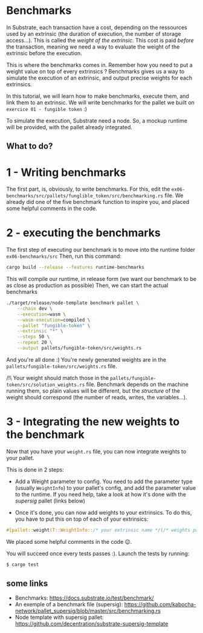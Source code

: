# Benchmarks

In Substrate, each transaction have a cost, depending on the ressources used by an extrinsic (the duration of execution, the number of storage access...). This is called the *weight of the extrinsic*. This cost is paid *before* the transaction, meaning we need a way to evaluate the weight of the extrinsic before the execution.

This is where the benchmarks comes in. Remember how you need to put a weight value on top of every extrinsics ? Benchmarks gives us a way to simulate the execution of an extrinsic, and output precise weights for each extrinsics.

In this tutorial, we will learn how to make benchmarks, execute them, and link them to an extrinsic. We will write benchmarks for the pallet we built on `exercice 01 - fungible token` :)

To simulate the execution, Substrate need a node. So, a mockup runtime will be provided, with the pallet already integrated.

## What to do?

<!-- This tutorial is in 3 parts. You will work in `ex06-benchmarks/src/pallets/funglible_token` folder for the two firs. -->

# 1 - Writing benchmarks 

The first part, is, obviously, to write benchmarks. For this, edit the `ex06-benchmarks/src/pallets/funglible_token/src/benchmarking.rs` file. We already did one of the five benchmark function to inspire you, and placed some helpful comments in the code.

# 2 - executing the benchmarks

The first step of executing our benchmark is to move into the runtime folder `ex06-benchmarks/src`
Then, run this command:

```sh
cargo build --release --features runtime-benchmarks
```

This will compile our runtime, in release form (we want our benchmark to be as close as production as possible)
Then, we can start the actual benchmarks

```sh
./target/release/node-template benchmark pallet \
    --chain dev \
    --execution=wasm \
    --wasm-execution=compiled \
    --pallet "fungible-token" \
    --extrinsic "*" \
    --steps 50 \
    --repeat 20 \
    --output pallets/fungible-token/src/weights.rs
```

And you're all done :) You're newly generated weights are in the `pallets/fungible-token/src/weights.rs` file.

/!\ Your weight should match those in the `pallets/fungible-token/src/solution_weights.rs` file. Benchmark depends on the machine running them, so plain values will be different, but the *structure* of the weight should correspond (the number of reads, writes, the variables...).

# 3 - Integrating the new weights to the benchmark

Now that you have your `weight.rs` file, you can now integrate weights to your pallet.

This is done in 2 steps:

* Add a Weight parameter to config. You need to add the parameter type (usually `WeightInfo`) to your pallet's config, and add the parameter value to the runtime. If you need help, take a look at how it's done with the *supersig* pallet (links below)

* Once it's done, you can now add weights to your extrinsics. To do this, you have to put this on top of each of your extrinsics:

```rust
#[pallet::weight(T::WeightInfo::/* your extrinsic name */(/* weights parameters */))]
```

We placed some helpful comments in the code 😉.

You will succeed once every tests passes :).
Launch the tests by running:

```sh
$ cargo test
```

## some links

* Benchmarks: https://docs.substrate.io/test/benchmark/
* An exemple of a benchmark file (supersig): https://github.com/kabocha-network/pallet_supersig/blob/master/src/benchmarking.rs
* Node template with supersig pallet: https://github.com/decentration/substrate-supersig-template

